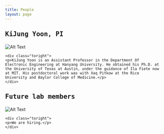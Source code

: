 ```yaml
---
title: People
layout: page
---
```


<h2> <pre>KiJung Yoon, PI</pre>		</h2>
<div class="side-by-side">
    <div class="toleft">
        <img class="image" src="https://kijungyoon.github.io/assets/images/profile.jpg" alt="Alt Text">
	<figcaption class="caption"></figcaption>
    </div>
	
    <div class="toright">
    <p>KiJung Yoon is an Assistant Professor in the Department Of Electronic Engineering at Hanyang University. He obtained his Ph.D. at the University of Texas at Austin, under the guidance of Ila Fiete now at MIT. His postdoctoral work was with Xaq Pitkow at the Rice University and Baylor College of Medicine.</p>
    </div>   
</div>

<h2><pre>Future lab members</pre>	</h2>
<div class="side-by-side">
    <div class="toleft">
        <img class="image" src="https://kijungyoon.github.io/assets/images/future_members.png" alt="Alt Text">
	<figcaption class="caption"></figcaption>
    </div>
	
    <div class="toright">
    <p>We are hiring.</p>
    </div>   
</div>
